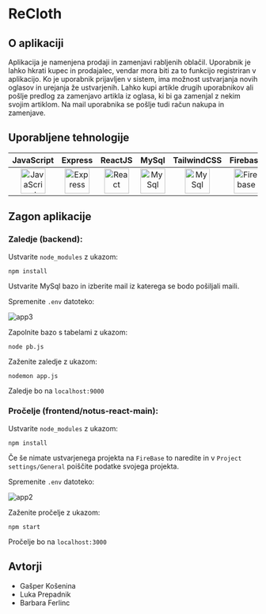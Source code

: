 # ReCloth
## O aplikaciji
Aplikacija je namenjena prodaji in zamenjavi rabljenih oblačil. Uporabnik je lahko hkrati kupec in prodajalec, vendar mora biti za to funkcijo registriran v aplikacijo. Ko je uporabnik prijavljen v sistem, ima možnost ustvarjanja novih oglasov in urejanja že ustvarjenih. Lahko kupi artikle drugih uporabnikov ali pošlje predlog za zamenjavo artikla iz oglasa, ki bi ga zamenjal z nekim svojim artiklom. Na mail uporabnika se pošlje tudi račun nakupa in zamenjave.
## Uporabljene tehnologije
| JavaScript | Express | ReactJS | MySql | TailwindCSS | Firebase |
| :--------: | :-----: | :-----: | :---: | :---------: | :------: |
| <a href="https://developer.mozilla.org/en-US/docs/Web/javascript" title="JavaScript"><img src="https://github.com/get-icon/geticon/blob/master/icons/javascript.svg" alt="JavaScript" width="50px" height="50px"></a> | <a href="https://expressjs.com/" title="Express"><img src="https://github.com/get-icon/geticon/blob/master/icons/express.svg" alt="Express" width="50px" height="50px"></a> | <a href="https://react.dev/" title="ReactJS"><img src="https://github.com/get-icon/geticon/raw/master/icons/react.svg" alt="React" width="50px" height="50px"></a> | <a href="https://www.mysql.com/" title="MySql"><img src="https://github.com/get-icon/geticon/blob/master/icons/mysql.svg" alt="MySql" width="50px" height="50px"></a> | <a href="https://tailwindcss.com/" title="TailwindCSS"><img src="https://github.com/get-icon/geticon/raw/master/icons/tailwindcss-icon.svg" alt="MySql" width="50px" height="50px"></a> | <a href="https://www.firebase.com/" title="Firebase"><img src="https://github.com/get-icon/geticon/raw/master/icons/firebase.svg" alt="Firebase" width="50px" height="50px"></a> |
## Zagon aplikacije
### Zaledje (backend):
Ustvarite `node_modules` z ukazom:
```
npm install
```
Ustvarite MySql bazo in izberite mail iz katerega se bodo pošiljali maili.

Spremenite `.env` datoteko:

![app3](https://github.com/BarbaraFerlinc/ReCloth/assets/119172609/83f941e1-56b9-4249-ac00-d9e187a3cce3)

Zapolnite bazo s tabelami z ukazom:
```
node pb.js
```
Zaženite zaledje z ukazom:
```
nodemon app.js
```
Zaledje bo na `localhost:9000`
### Pročelje (frontend/notus-react-main):
Ustvarite `node_modules` z ukazom:
```
npm install
```
Če še nimate ustvarjenega projekta na `FireBase` to naredite in v `Project settings/General` poiščite podatke svojega projekta.

Spremenite `.env` datoteko:

![app2](https://github.com/BarbaraFerlinc/ReCloth/assets/119172609/dfe1ad1c-ddfd-473e-ae32-049439cbdbda)

Zaženite pročelje z ukazom:
```
npm start
```
Pročelje bo na `localhost:3000`
## Avtorji
- Gašper Košenina
- Luka Prepadnik
- Barbara Ferlinc
